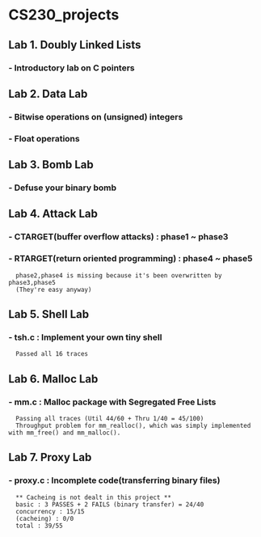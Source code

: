 # CS230_projects

##  Lab 1. Doubly Linked Lists
### - Introductory lab on C pointers


##  Lab 2. Data Lab
### - Bitwise operations on (unsigned) integers
### - Float operations


## Lab 3. Bomb Lab
### - Defuse your binary bomb


## Lab 4. Attack Lab
### - CTARGET(buffer overflow attacks) : phase1 ~ phase3
### - RTARGET(return oriented programming) : phase4 ~ phase5
      phase2,phase4 is missing because it's been overwritten by phase3,phase5
      (They're easy anyway)


## Lab 5. Shell Lab
### - tsh.c : Implement your own tiny shell
      Passed all 16 traces


## Lab 6. Malloc Lab
### - mm.c : Malloc package with Segregated Free Lists
      Passing all traces (Util 44/60 + Thru 1/40 = 45/100)
      Throughput problem for mm_realloc(), which was simply implemented with mm_free() and mm_malloc().
      

## Lab 7. Proxy Lab
### - proxy.c : Incomplete code(transferring binary files)
      ** Cacheing is not dealt in this project **
      basic : 3 PASSES + 2 FAILS (binary transfer) = 24/40
      concurrency : 15/15
      (cacheing) : 0/0
      total : 39/55
